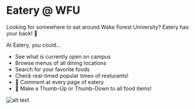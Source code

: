 # Eatery @ WFU
Looking for somewhere to eat around Wake Forest University?  Eatery has your back! 🎩

At Eatery, you could...
- See what is currently open on campus
- Browse menus of all dining locations
- Search for your favorite foods
- Check real-timed popular times of resturants!
- 🌟 Comment at every page of eatery
- 🌟 Make a Thumb-Up or Thumb-Down to all food items!

![alt text](https://s2.loli.net/2022/05/01/Mj4PmFRxbzdyAsp.jpg)

